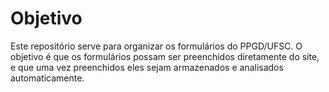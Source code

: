 # Objetivo
Este repositório serve para organizar os formulários do PPGD/UFSC. O objetivo é que os formulários possam ser preenchidos diretamente do site, e que uma vez preenchidos eles sejam armazenados e analisados automaticamente.
